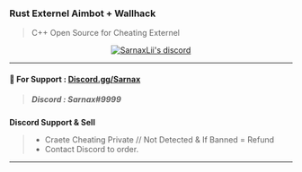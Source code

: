 ### Rust Externel Aimbot + Wallhack
> C++ Open Source for Cheating Externel

  <p align="center">
    <a href="https://discord.gg/bzfWPSsDfR">
        <img title="Sarnax discord" alt="SarnaxLii's discord" src="https://discord.c99.nl/widget/theme-4/582142955742298132.png"/>
    </a>
</p>

***

#### 💬 For Support : [Discord.gg/Sarnax](https://discord.com/invite/sarnax) 
> ##### Discord : Sarnax#9999

**Discord Support & Sell**
> - Craete Cheating Private // Not Detected & If Banned = Refund
> - Contact Discord to order.

***

